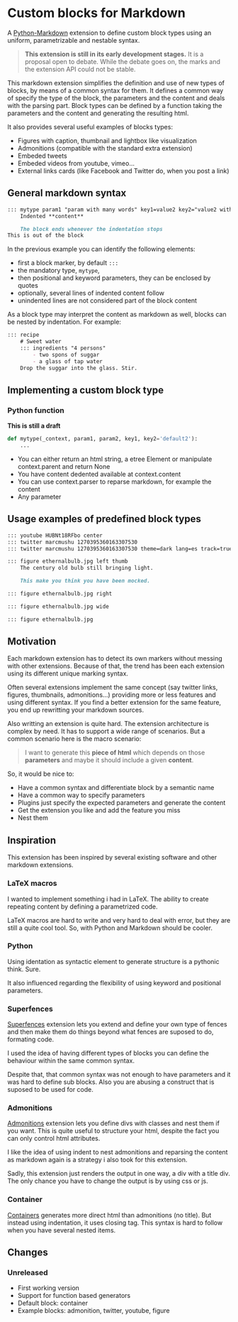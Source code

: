 # Custom blocks for Markdown

A [Python-Markdown] extension to define custom block types
using an uniform, parametrizable and nestable syntax.

[Python-Markdown]: https://python-markdown.github.io/

> **This extension is still in its early development stages.**
> It is a proposal open to debate.
> While the debate goes on, the marks and the extension API could not be stable.

This markdown extension simplifies the definition and use
of new types of blocks, by means of a common syntax for them.
It defines a common way of specify the type of the block,
the parameters and the content and deals with the parsing part.
Block types can be defined by a function taking the parameters
and the content and generating the resulting html.

It also provides several useful examples of blocks types:

- Figures with caption, thumbnail and lightbox like visualization
- Admonitions (compatible with the standard extra extension)
- Embeded tweets
- Embeded videos from youtube, vimeo...
- External links cards (like Facebook and Twitter do, when you post a link)

## General markdown syntax

```markdown
::: mytype param1 "param with many words" key1=value2 key2="value2 with words"
	Indented **content**

	The block ends whenever the indentation stops
This is out of the block
```

In the previous example you can identify the following elements:

- first a block marker, by default `:::`
- the mandatory type, `mytype`,
- then positional and keyword parameters, they can be enclosed by quotes
- optionally, several lines of indented content follow
- unindented lines are not considered part of the block content

As a block type may interpret the content as markdown as well,
blocks can be nested by indentation. For example:

```markdown
::: recipe
	# Sweet water
	::: ingredients "4 persons"
		- two spons of suggar
		- a glass of tap water
	Drop the suggar into the glass. Stir.
```

## Implementing a custom block type

### Python function

**This is still a draft**

```python
def mytype(_context, param1, param2, key1, key2='default2'):
	...
```

- You can either return an html string, a etree Element
  or manipulate context.parent and return None
- You have content dedented available at context.content
- You can use context.parser to reparse markdown, for example the content
- Any parameter 

## Usage examples of predefined block types

```markdown
::: youtube HUBNt18RFbo center
::: twitter marcmushu 1270395360163307530
::: twitter marcmushu 1270395360163307530 theme=dark lang=es track=true

::: figure ethernalbulb.jpg left thumb
	The century old bulb still bringing light.

	This make you think you have been mocked.

::: figure ethernalbulb.jpg right

::: figure ethernalbulb.jpg wide

::: figure ethernalbulb.jpg 
```

## Motivation

Each markdown extension has to detect its own markers
without messing with other extensions.
Because of that, the trend has been each extension
using its different unique marking syntax.

Often several extensions implement the same concept
(say twitter links, figures, thumbnails, admonitions...)
providing more or less features and using different syntax.
If you find a better extension for the same feature,
you end up rewritting your markdown sources.

Also writting an extension is quite hard.
The extension architecture is complex by need.
It has to support a wide range of scenarios.
But a common scenario here is the macro scenario:

> I want to generate this **piece of html** which
> depends on those **parameters** and maybe it should
> include a given **content**.

So, it would be nice to:

- Have a common syntax and differentiate block by a semantic name
- Have a common way to specify parameters
- Plugins just specify the expected parameters and generate the content
- Get the extension you like and add the feature you miss
- Nest them


## Inspiration

This extension has been inspired by several existing software and other markdown extensions.

### LaTeX macros

I wanted to implement something i had in LaTeX.
The ability to create repeating content by defining a parametrized code.

LaTeX macros are hard to write and very hard to deal with error,
but they are still a quite cool tool.
So, with Python and Markdown should be cooler.

### Python

Using identation as syntactic element to generate structure
is a pythonic think. Sure.

It also influenced regarding the flexibility of using
keyword and positional parameters.

### Superfences

[Superfences] extension lets you extend and define your own type of fences
and then make them do things beyond what fences are suposed to do,
formating code.

I used the idea of having different types of blocks you can define the behaviour
within the same common syntax.

Despite that, that common syntax was not enough to have parameters
and it was hard to define sub blocks.
Also you are abusing a construct that is suposed to be used for code.

[Superfences]: https://facelessuser.github.io/pymdown-extensions/extensions/superfences/

### Admonitions

[Admonitions] extension lets you define divs with classes and nest them if you want.
This is quite useful to structure your html, despite the fact
you can only control html attributes.

I like the idea of using indent to nest admonitions and reparsing the content as markdown
again is a strategy i also took for this extension.

Sadly, this extension just renders the output in one way,
a div with a title div.
The only chance you have to change the output is 
by using css or js.

[Admonitions]: https://python-markdown.github.io/extensions/admonition/

### Container

[Containers] generates more direct html than admonitions (no title).
But instead using indentation, it uses closing tag.
This syntax is hard to follow when you have several nested items.

[Containers]: https://github.com/markdown-it/markdown-it-container



## Changes

### Unreleased

- First working version
- Support for function based generators
- Default block: container
- Example blocks: admonition, twitter, youtube, figure



